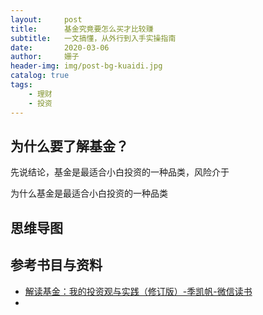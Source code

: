 ```yaml
---
layout:     post
title:      基金究竟要怎么买才比较赚
subtitle:   一文搞懂，从外行到入手实操指南
date:       2020-03-06
author:     姗子
header-img: img/post-bg-kuaidi.jpg
catalog: true
tags:
    - 理财
    - 投资
---
```


## 为什么要了解基金？

先说结论，基金是最适合小白投资的一种品类，风险介于

为什么基金是最适合小白投资的一种品类



## 思维导图



## 参考书目与资料

- [解读基金：我的投资观与实践（修订版）-季凯帆-微信读书](https://weread.qq.com/web/reader/213325907198b82a213eb72kc81322c012c81e728d9d180)
- 